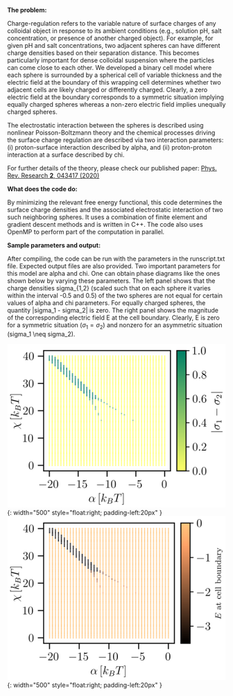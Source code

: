 **The problem:**

Charge-regulation refers to the variable nature of surface charges of any colloidal object in response to its ambient conditions (e.g., solution pH, salt concentration, or presence of another charged object). For example, for given pH and salt concentrations, two adjacent spheres can have different charge densities based on their separation distance. This becomes particularly important for dense colloidal suspension where the particles can come close to each other. We developed a binary cell model where each sphere is surrounded by a spherical cell of variable thickness and the electric field at the boundary of this wrapping cell determines whether two adjacent cells are likely charged or differently charged. Clearly, a zero electric field at the boundary corresponds to a symmetric situation implying equally charged spheres whereas a non-zero electric field implies unequally charged spheres.

The electrostatic interaction between the spheres is described using nonlinear Poisson-Boltzmann theory and the chemical processes driving the surface charge regulation are described via two interaction parameters: (i) proton-surface interaction described by alpha, and (ii) proton-proton interaction at a surface described by chi.

For further details of the theory, please check our published paper: [Phys. Rev. Research **2**, 043417 (2020)](https://doi.org/10.1103/PhysRevResearch.2.043417)

**What does the code do:**

By minimizing the relevant free energy functional, this code determines the surface charge densities and the associated electrostatic interaction of two such neighboring spheres. It uses a combination of finite element and gradient descent methods and is written in C++. The code also uses OpenMP to perform part of the computation in parallel. 

**Sample parameters and output:**

After compiling, the code can be run with the parameters in the runscript.txt file. Expected output files are also provided. Two important parameters for this model are alpha and chi. One can obtain phase diagrams like the ones shown below by varying these parameters. The left panel shows that the charge densities sigma_{1,2} (scaled such that on each sphere it varies within the interval -0.5 and 0.5) of the two spheres are not equal for certain values of alpha and chi parameters. For equally charged spheres, the quantity |sigma_1 - sigma_2| is zero. The right panel shows the  magnitude of the corresponding electric field E at the cell boundary. Clearly, E is zero for a symmetric situation ($\sigma_1 = \sigma_2$) and nonzero for an asymmetric situation (sigma_1 \neq sigma_2).

![Sigma](Fig_sigma.png){: width="500" style="float:right; padding-left:20px" }
![E_field](Fig_E.png){: width="500" style="float:right; padding-left:20px" }
